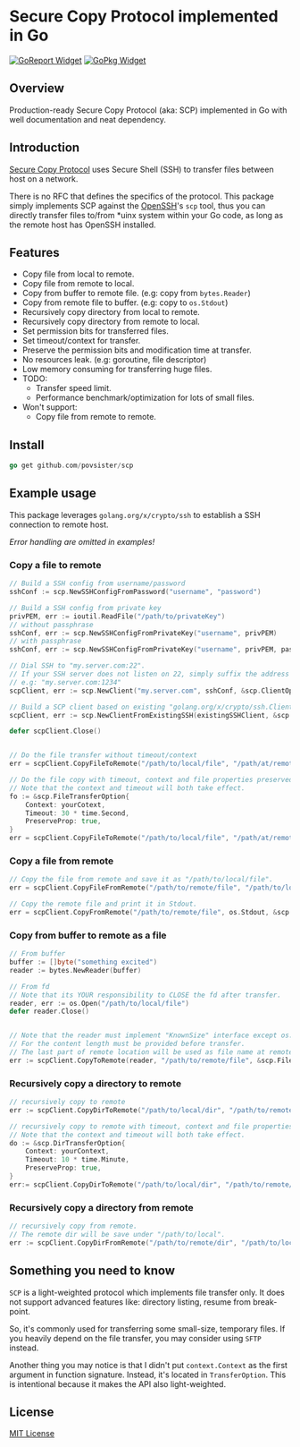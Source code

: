 # Secure Copy Protocol implemented in Go

[![GoReport Widget]][GoReport]
[![GoPkg Widget]][GoPkg]

## Overview
Production-ready Secure Copy Protocol (aka: SCP) implemented in Go with 
well documentation and neat dependency. 

## Introduction
[Secure Copy Protocol][SCP Wiki] uses Secure Shell (SSH) to 
transfer files between host on a network.

There is no RFC that defines the specifics of the protocol.
This package simply implements SCP against the [OpenSSH][OpenSSH]'s `scp` tool, 
thus you can directly transfer files to/from *uinx system within your Go code, 
as long as the remote host has OpenSSH installed.

## Features
* Copy file from local to remote.
* Copy file from remote to local.
* Copy from buffer to remote file. (e.g: copy from `bytes.Reader`)
* Copy from remote file to buffer. (e.g: copy to `os.Stdout`)
* Recursively copy directory from local to remote.
* Recursively copy directory from remote to local.
* Set permission bits for transferred files.
* Set timeout/context for transfer.
* Preserve the permission bits and modification time at transfer.
* No resources leak. (e.g: goroutine, file descriptor)
* Low memory consuming for transferring huge files.
* TODO:
  * Transfer speed limit.
  * Performance benchmark/optimization for lots of small files.
* Won't support:
  * Copy file from remote to remote.

## Install
```go
go get github.com/povsister/scp
```

## Example usage

This package leverages `golang.org/x/crypto/ssh` to establish a SSH connection to remote host.

*Error handling are omitted in examples!*

### Copy a file to remote
```go
// Build a SSH config from username/password
sshConf := scp.NewSSHConfigFromPassword("username", "password")

// Build a SSH config from private key
privPEM, err := ioutil.ReadFile("/path/to/privateKey")
// without passphrase
sshConf, err := scp.NewSSHConfigFromPrivateKey("username", privPEM)
// with passphrase
sshConf, err := scp.NewSSHConfigFromPrivateKey("username", privPEM, passphrase)

// Dial SSH to "my.server.com:22".
// If your SSH server does not listen on 22, simply suffix the address with port.
// e.g: "my.server.com:1234"
scpClient, err := scp.NewClient("my.server.com", sshConf, &scp.ClientOption{})

// Build a SCP client based on existing "golang.org/x/crypto/ssh.Client"
scpClient, err := scp.NewClientFromExistingSSH(existingSSHClient, &scp.ClientOption{})

defer scpClient.Close()


// Do the file transfer without timeout/context
err = scpClient.CopyFileToRemote("/path/to/local/file", "/path/at/remote", &scp.FileTransferOption{})

// Do the file copy with timeout, context and file properties preserved.
// Note that the context and timeout will both take effect.
fo := &scp.FileTransferOption{
    Context: yourCotext,
    Timeout: 30 * time.Second, 
    PreserveProp: true,
}
err = scpClient.CopyFileToRemote("/path/to/local/file", "/path/at/remote", fo)
```

### Copy a file from remote
```go
// Copy the file from remote and save it as "/path/to/local/file".
err = scpClient.CopyFileFromRemote("/path/to/remote/file", "/path/to/local/file", &scp.FileTransferOption{})

// Copy the remote file and print it in Stdout.
err = scpClient.CopyFromRemote("/path/to/remote/file", os.Stdout, &scp.FileTransferOption{})
```

### Copy from buffer to remote as a file
```go
// From buffer
buffer := []byte("something excited")
reader := bytes.NewReader(buffer)

// From fd
// Note that its YOUR responsibility to CLOSE the fd after transfer.
reader, err := os.Open("/path/to/local/file")
defer reader.Close()


// Note that the reader must implement "KnownSize" interface except os.File
// For the content length must be provided before transfer.
// The last part of remote location will be used as file name at remote.
err := scpClient.CopyToRemote(reader, "/path/to/remote/file", &scp.FileTransferOption{})
```

### Recursively copy a directory to remote
```go
// recursively copy to remote
err := scpClient.CopyDirToRemote("/path/to/local/dir", "/path/to/remote/dir", &scp.DirTransferOption{})

// recursively copy to remote with timeout, context and file properties.
// Note that the context and timeout will both take effect.
do := &scp.DirTransferOption{
    Context: yourContext,
    Timeout: 10 * time.Minute,
    PreserveProp: true,
}
err:= scpClient.CopyDirToRemote("/path/to/local/dir", "/path/to/remote/dir", do)
```

### Recursively copy a directory from remote
```go
// recursively copy from remote.
// The remote dir will be save under "/path/to/local".
err := scpClient.CopyDirFromRemote("/path/to/remote/dir", "/path/to/local", &scp.DirTransferOption{})
```

## Something you need to know
`SCP` is a light-weighted protocol which implements file transfer only. It does not support 
advanced features like: directory listing, resume from break-point.

So, it's commonly used for transferring some small-size, temporary files. If you heavily 
depend on the file transfer, you may consider using `SFTP` instead.

Another thing you may notice is that I didn't put `context.Context` as the first argument in
function signature. Instead, it's located in `TransferOption`. This is intentional because it
makes the API also light-weighted.

## License
[MIT License][MIT License]

[MIT License]: https://en.wikipedia.org/wiki/MIT_License
[OpenSSH]: https://www.openssh.com
[SCP Wiki]: https://en.wikipedia.org/wiki/Secure_copy_protocol
[GoPkg]: https://pkg.go.dev/github.com/povsister/scp
[GoPkg Widget]: https://pkg.go.dev/badge/github.com/povsister/scp.svg
[GoReport]: https://goreportcard.com/report/povsister/scp
[GoReport Widget]: https://goreportcard.com/badge/povsister/scp
